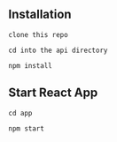 ## Installation

```
clone this repo

```

```
cd into the api directory

```
``` 
npm install 
```

## Start React App

``` 
cd app 

```

```
npm start
```
